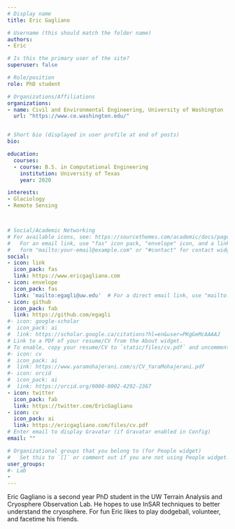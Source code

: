 ```yaml
---
# Display name
title: Eric Gagliano

# Username (this should match the folder name)
authors:
- Eric

# Is this the primary user of the site?
superuser: false

# Role/position
role: PhD student

# Organizations/Affiliations
organizations:
- name: Civil and Environmental Engineering, University of Washington
  url: "https://www.ce.washington.edu/"


# Short bio (displayed in user profile at end of posts)
bio:

education:
  courses:
  - course: B.S. in Computational Engineering
    institution: University of Texas
    year: 2020

interests:
- Glaciology
- Remote Sensing



# Social/Academic Networking
# For available icons, see: https://sourcethemes.com/academic/docs/page-builder/#icons
#   For an email link, use "fas" icon pack, "envelope" icon, and a link in the
#   form "mailto:your-email@example.com" or "#contact" for contact widget.
social:
- icon: link
  icon_pack: fas
  link: https://www.ericgagliano.com
- icon: envelope
  icon_pack: fas
  link: 'mailto:egagli@uw.edu'  # For a direct email link, use "mailto:test@example.org".
- icon: github
  icon_pack: fab
  link: https://github.com/egagli
#- icon: google-scholar
#  icon_pack: ai
#  link: https://scholar.google.ca/citations?hl=en&user=PKgGeMcAAAAJ
# Link to a PDF of your resume/CV from the About widget.
# To enable, copy your resume/CV to `static/files/cv.pdf` and uncomment the lines below.
#- icon: cv
#  icon_pack: ai
#  link: https://www.yaramohajerani.com/s/CV_YaraMohajerani.pdf
#- icon: orcid
#  icon_pack: ai
#  link: https://orcid.org/0000-0002-4292-2367
- icon: twitter
  icon_pack: fab
  link: https://twitter.com/EricGagliano
- icon: cv
  icon_pack: ai
  link: https://ericgagliano.com/files/cv.pdf
# Enter email to display Gravatar (if Gravatar enabled in Config)
email: ""

# Organizational groups that you belong to (for People widget)
#   Set this to `[]` or comment out if you are not using People widget.
user_groups:
#- Lab
-
---
```

Eric Gagliano is a second year PhD student in the UW Terrain Analysis and Cryosphere Observation Lab. He hopes to use InSAR techniques to better understand the cryosphere. For fun Eric likes to play dodgeball, volunteer, and facetime his friends.
